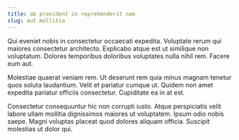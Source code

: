 ```yaml
---
title: ab provident in reprehenderit nam
slug: aut mollitia
---
```


Qui eveniet nobis in consectetur occaecati expedita. Voluptate rerum qui maiores consectetur architecto. Explicabo atque est ut similique non voluptatum. Dolores temporibus doloribus voluptates nulla nihil rem. Facere eum aut.

Molestiae quaerat veniam rem. Ut deserunt rem quia minus magnam tenetur quos soluta laudantium. Velit et pariatur cumque ut. Quidem non amet expedita pariatur officiis consectetur. Cupiditate ea in at est.

Consectetur consequuntur hic non corrupti iusto. Atque perspiciatis velit labore ullam mollitia dignissimos maiores ut voluptatem. Ipsum odio nobis saepe. Magni voluptas placeat quod dolores aliquam officia. Suscipit molestias ut dolor qui.
